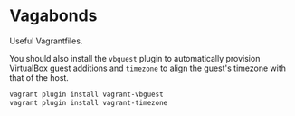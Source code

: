 Vagabonds
===
Useful Vagrantfiles.

You should also install the `vbguest` plugin to automatically provision VirtualBox guest additions and `timezone` to align the guest's timezone with that of the host.
```sh
vagrant plugin install vagrant-vbguest
vagrant plugin install vagrant-timezone
```
